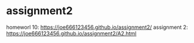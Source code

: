 # assignment2
homeworl 10: https://joe666123456.github.io/assignment2/
assignment 2: https://joe666123456.github.io/assignment2/A2.html
